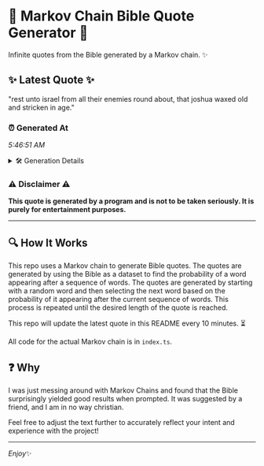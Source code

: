 # 📖 Markov Chain Bible Quote Generator 📖

Infinite quotes from the Bible generated by a Markov chain. ✨

## ✨ Latest Quote ✨
"rest unto israel from all their enemies round about, that joshua waxed old and stricken in age."

### ⏰ Generated At
*5:46:51 AM*

<details>
    <summary>🛠️ Generation Details</summary>
    <p>
        <strong>🌱 Seed:</strong> rest<br>
        <strong>🔄 Iterations:</strong> 16<br>
        <strong>📜 Context History:</strong><br>[ rest ]: unto<br>[ rest, unto ]: israel<br>[ rest, unto, israel ]: from<br>[ rest, unto, israel, from ]: all<br>[ rest, unto, israel, from, all ]: their<br>[ rest, unto, israel, from, all, their ]: enemies<br>[ unto, israel, from, all, their, enemies ]: round<br>[ israel, from, all, their, enemies, round ]: about,<br>[ from, all, their, enemies, round, about, ]: that<br>[ all, their, enemies, round, about,, that ]: joshua<br>[ their, enemies, round, about,, that, joshua ]: waxed<br>[ enemies, round, about,, that, joshua, waxed ]: old<br>[ round, about,, that, joshua, waxed, old ]: and<br>[ about,, that, joshua, waxed, old, and ]: stricken<br>[ that, joshua, waxed, old, and, stricken ]: in<br>[ joshua, waxed, old, and, stricken, in ]: age.<br>
    </p>
</details>

### ⚠️ Disclaimer ⚠️
**This quote is generated by a program and is not to be taken seriously. It is purely for entertainment purposes.**

---

## 🔍 How It Works

This repo uses a Markov chain to generate Bible quotes. The quotes are generated by using the Bible as a dataset to find the probability of a word appearing after a sequence of words. The quotes are generated by starting with a random word and then selecting the next word based on the probability of it appearing after the current sequence of words. This process is repeated until the desired length of the quote is reached.

This repo will update the latest quote in this README every 10 minutes. ⏳

All code for the actual Markov chain is in `index.ts`.

## ❓ Why

I was just messing around with Markov Chains and found that the Bible surprisingly yielded good results when prompted. 
It was suggested by a friend, and I am in no way christian.

Feel free to adjust the text further to accurately reflect your intent and experience with the project!

---

*Enjoy*✨
